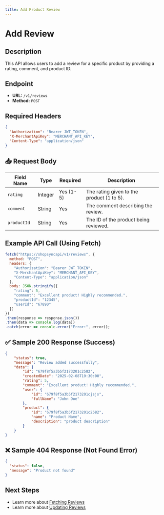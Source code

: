 ```yaml
---
title: Add Product Review
---
```


# Add Review

##  Description
This API allows users to add a review for a specific product by providing a rating, comment, and product ID.

##  Endpoint
- **URL:** `/v1/reviews`
- **Method:** `POST`

##  Required Headers
```json
{
  "Authorization": "Bearer JWT_TOKEN",
  "X-MerchantApiKey": "MERCHANT_API_KEY",
  "Content-Type": "application/json"
}
```

## 📥 Request Body

| Field Name   | Type   | Required | Description |
|--------------|--------|----------|-------------|
| `rating`     | Integer | Yes (1-5) | The rating given to the product (1 to 5). |
| `comment`    | String  | Yes      | The comment describing the review. |
| `productId`  | String  | Yes      | The ID of the product being reviewed. |

##  Example API Call (Using Fetch)
```javascript
fetch("https://shopsyncapi/v1/reviews", {
  method: "POST",
  headers: {
    "Authorization": "Bearer JWT_TOKEN",
    "X-MerchantApiKey": "MERCHANT_API_KEY",
    "Content-Type": "application/json"
  },
  body: JSON.stringify({
    "rating": 5,
    "comment": "Excellent product! Highly recommended.",
    "productId": "12345",
    "userId": "67890"
  })
})
.then(response => response.json())
.then(data => console.log(data))
.catch(error => console.error("Error:", error));
```

## ✅ Sample 200 Response (Success)
```json
{
    "status": true,
    "message": "Review added successfully",
    "data": {
        "id": "679f8f5a3b5f2173201c2582",
        "createdDate": "2025-02-08T10:30:00",
        "rating": 5,
        "comment": "Excellent product! Highly recommended.",
        "user": {
            "id": "679f8f5a3b5f2173201cjsjs",
            "fullName": "John Doe"
        },
        "product": {
            "id": "679f8f5a3b5f2173201c2582",
            "name": "Product Name",
            "description": "product description"
        }
    }
}
```

## ❌ Sample 404 Response (Not Found Error)
```json
{
  "status": false,
  "message": "Product not found"
}
```

##  Next Steps
- Learn more about [Fetching Reviews](./fetch-reviews.md)
- Learn more about [Updating Reviews](./hide-review.md)

